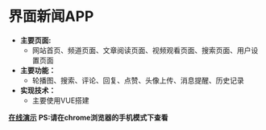 界面新闻APP
====
* **主要页面:**
  * 网站首页、频道页面、文章阅读页面、视频观看页面、搜索页面、用户设置页面
* **主要功能：**
  * 轮播图、搜索、评论、回复、点赞、头像上传、消息提醒、历史记录
* **实现技术：**
  * 主要使用VUE搭建

**[在线演示](http://loisluo.com/app)**
**PS:请在chrome浏览器的手机模式下查看**





